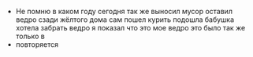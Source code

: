 
- Не помню в каком году сегодня так же выносил мусор оставил ведро сзади жёлтого дома сам пошел курить подошла бабушка хотела забрать ведро я показал что это мое ведро это было так же только в 
- повторяется